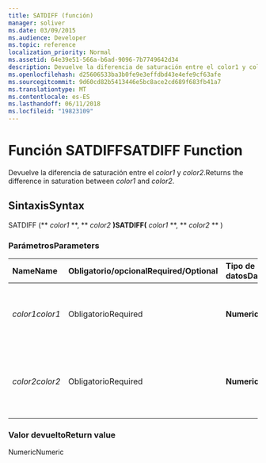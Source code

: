 ```yaml
---
title: SATDIFF (función)
manager: soliver
ms.date: 03/09/2015
ms.audience: Developer
ms.topic: reference
localization_priority: Normal
ms.assetid: 64e39e51-566a-b6ad-9096-7b7749642d34
description: Devuelve la diferencia de saturación entre el color1 y color2.
ms.openlocfilehash: d25606533ba3b0fe9e3effdbd43e4efe9cf63afe
ms.sourcegitcommit: 9d60cd82b5413446e5bc8ace2cd689f683fb41a7
ms.translationtype: MT
ms.contentlocale: es-ES
ms.lasthandoff: 06/11/2018
ms.locfileid: "19823109"
---
```

# <a name="satdiff-function"></a><span data-ttu-id="9b45c-103">Función SATDIFF</span><span class="sxs-lookup"><span data-stu-id="9b45c-103">SATDIFF Function</span></span>

<span data-ttu-id="9b45c-104">Devuelve la diferencia de saturación entre el _color1_ y _color2_.</span><span class="sxs-lookup"><span data-stu-id="9b45c-104">Returns the difference in saturation between  _color1_ and  _color2_.</span></span>
  
## <a name="syntax"></a><span data-ttu-id="9b45c-105">Sintaxis</span><span class="sxs-lookup"><span data-stu-id="9b45c-105">Syntax</span></span>

<span data-ttu-id="9b45c-106">SATDIFF (** *color1* **, ** *color2* **)</span><span class="sxs-lookup"><span data-stu-id="9b45c-106">SATDIFF(** *color1* **, ** *color2* ** )</span></span> 
  
### <a name="parameters"></a><span data-ttu-id="9b45c-107">Parámetros</span><span class="sxs-lookup"><span data-stu-id="9b45c-107">Parameters</span></span>

|<span data-ttu-id="9b45c-108">**Name**</span><span class="sxs-lookup"><span data-stu-id="9b45c-108">**Name**</span></span>|<span data-ttu-id="9b45c-109">**Obligatorio/opcional**</span><span class="sxs-lookup"><span data-stu-id="9b45c-109">**Required/Optional**</span></span>|<span data-ttu-id="9b45c-110">**Tipo de datos**</span><span class="sxs-lookup"><span data-stu-id="9b45c-110">**Data Type**</span></span>|<span data-ttu-id="9b45c-111">**Descripción**</span><span class="sxs-lookup"><span data-stu-id="9b45c-111">**Description**</span></span>|
|:-----|:-----|:-----|:-----|
| <span data-ttu-id="9b45c-112">_color1_</span><span class="sxs-lookup"><span data-stu-id="9b45c-112">_color1_</span></span> <br/> |<span data-ttu-id="9b45c-113">Obligatorio</span><span class="sxs-lookup"><span data-stu-id="9b45c-113">Required</span></span>  <br/> |<span data-ttu-id="9b45c-114">**Numeric**</span><span class="sxs-lookup"><span data-stu-id="9b45c-114">**Numeric**</span></span> <br/> |<span data-ttu-id="9b45c-115">Índice de color de Microsoft Visio o valor RGB del primer color.</span><span class="sxs-lookup"><span data-stu-id="9b45c-115">The Microsoft Visio color index or RGB value of the first color.</span></span>  <br/> |
| <span data-ttu-id="9b45c-116">_color2_</span><span class="sxs-lookup"><span data-stu-id="9b45c-116">_color2_</span></span> <br/> |<span data-ttu-id="9b45c-117">Obligatorio</span><span class="sxs-lookup"><span data-stu-id="9b45c-117">Required</span></span>  <br/> |<span data-ttu-id="9b45c-118">**Numeric**</span><span class="sxs-lookup"><span data-stu-id="9b45c-118">**Numeric**</span></span> <br/> |<span data-ttu-id="9b45c-119">Índice de color de Microsoft Visio o valor RGB del segundo color.</span><span class="sxs-lookup"><span data-stu-id="9b45c-119">The Microsoft Visio color index or RGB value of the second color.</span></span>  <br/> |
   
### <a name="return-value"></a><span data-ttu-id="9b45c-120">Valor devuelto</span><span class="sxs-lookup"><span data-stu-id="9b45c-120">Return value</span></span>

<span data-ttu-id="9b45c-121">Numeric</span><span class="sxs-lookup"><span data-stu-id="9b45c-121">Numeric</span></span>
  

